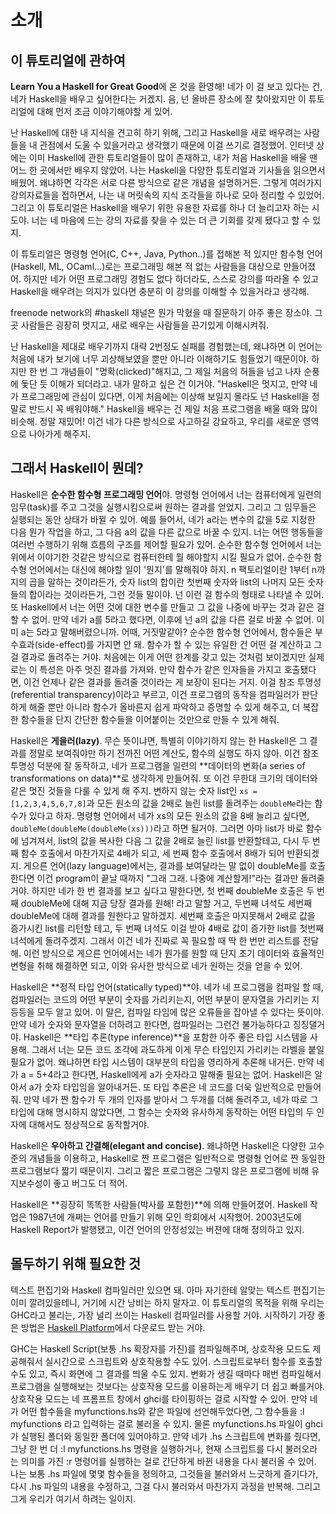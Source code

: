 # 소개

## 이 튜토리얼에 관하여

**Learn You a Haskell for Great Good**에 온 것을 환영해! 네가 이 걸 보고 있다는 건, 네가 Haskell을 배우고 싶어한다는 거겠지. 음, 넌 올바른 장소에 잘 찾아왔지만 이 튜토리얼에 대해 먼저 조금 이야기해야할 게 있어.

난 Haskell에 대한 내 지식을 견고히 하기 위해, 그리고 Haskell을 새로 배우려는 사람들을 내 관점에서 도울 수 있을거라고 생각했기 때문에 이걸 쓰기로 결정했어. 인터넷 상에는 이미 Haskell에 관한 튜토리얼들이 많이 존재하고, 내가 처음 Haskell을 배울 땐 어느 한 곳에서만 배우지 않았어. 나는 Haskell을 다양한 튜토리얼과 기사들을 읽으면서 배웠어. 왜냐하면 각각은 서로 다른 방식으로 같은 개념을 설명하거든. 그렇게 여러가지 강의자료들을 접하면서, 나는 내 머릿속의 지식 조각들을 하나로 모아 정리할 수 있었어. 그리고 이 튜토리얼은 Haskell을 배우기 위한 유용한 자료를 하나 더 늘리고자 하는 시도야. 너는 네 마음에 드는 강의 자료를 찾을 수 있는 더 큰 기회를 갖게 됐다고 할 수 있지.

이 튜토리얼은 명령형 언어(C, C++, Java, Python..)를 접해본 적 있지만 함수형 언어(Haskell, ML, OCaml...)로는 프로그래밍 해본 적 없는 사람들을 대상으로 만들어졌어. 하지만 네가 어떤 프로그래밍 경험도 없다 하더라도, 스스로 강의를 따라올 수 있고 Haskell을 배우려는 의지가 있다면 충분히 이 강의를 이해할 수 있을거라고 생각해.

freenode network의 #haskell 채널은 뭔가 막혔을 때 질문하기 아주 좋은 장소야. 그 곳 사람들은 굉장히 멋지고, 새로 배우는 사람들을 끈기있게 이해시켜줘.

난 Haskell을 제대로 배우기까지 대략 2번정도 실패를 경험했는데, 왜냐하면 이 언어는 처음에 내가 보기에 너무 괴상해보였을 뿐만 아니라 이해하기도 힘들었기 때문이야. 하지만 한 번 그 개념들이 "명확(clicked)"해지고, 그 제일 처음의 허들을 넘고 나자 순풍에 돛단 듯 이해가 되더라고. 내가 말하고 싶은 건 이거야. "Haskell은 멋지고, 만약 네가 프로그래밍에 관심이 있다면, 이게 처음에는 이상해 보일지 몰라도 넌 Haskell을 정말로 반드시 꼭 배워야해." Haskell을 배우는 건 제일 처음 프로그램을 배울 때와 많이 비슷해. 정말 재밌어! 이건 네가 다른 방식으로 사고하길 강요하고, 우리를 새로운 영역으로 나아가게 해주지.

## 그래서 Haskell이 뭔데?

Haskell은 **순수한 함수형 프로그래밍 언어**야. 명령형 언어에서 너는 컴퓨터에게 일련의 임무(task)를 주고 그것을 실행시킴으로써 원하는 결과를 얻었지. 그리고 그 임무들은 실행되는 동안 상태가 바뀔 수 있어. 예를 들어서, 네가 a라는 변수의 값을 5로 지정한 다음 뭔가 작업을 하고, 그 다음 a의 값을 다른 값으로 바꿀 수 있지. 너는 어떤 행동들을 여러번 수행하기 위해 흐름의 구조를 제어할 필요가 있어. 순수한 함수형 언어에서 너는 위에서 이야기한 것같은 방식으로 컴퓨터한테 뭘 해야할지 시킬 필요가 없어. 순수한 함수형 언어에서는 대신에 해야할 일이 '뭔지'를 말해줘야 하지. n 팩토리얼이란 1부터 n까지의 곱을 말하는 것이라든가, 숫자 list의 합이란 첫번째 숫자와 list의 나머지 모든 숫자들의 합이라는 것이라든가, 그런 것들 말이야. 넌 이런 걸 함수의 형태로 나타낼 수 있어. 또 Haskell에서 너는 어떤 것에 대한 변수를 만들고 그 값을 나중에 바꾸는 것과 같은 걸 할 수 없어. 만약 네가 a를 5라고 했다면, 이후에 넌 a의 값을 다른 걸로 바꿀 수 없어. 이미 a는 5라고 말해버렸으니까. 어때, 거짓말같아? 순수한 함수형 언어에서, 함수들은 부수효과(side-effect)를 가지면 안 돼. 함수가 할 수 있는 유일한 건 어떤 걸 계산하고 그걸 결과로 돌려주는 거야. 처음에는 이게 어떤 한계를 갖고 있는 것처럼 보이겠지만 실제로는 이 특성은 아주 멋진 결과를 가져와. 만약 함수가 같은 인자들을 가지고 호출됐다면, 이건 언제나 같은 결과를 돌려줄 것이라는 게 보장이 된다는 거지. 이걸 참조 투명성(referential transparency)이라고 부르고, 이건 프로그램의 동작을 컴파일러가 판단하게 해줄 뿐만 아니라 함수가 올바른지 쉽게 파악하고 증명할 수 있게 해주고, 더 복잡한 함수들을 단지 간단한 함수들을 이어붙이는 것만으로 만들 수 있게 해줘.

Haskell은 **게을러(lazy)**. 무슨 뜻이냐면, 특별히 이야기하지 않는 한 Haskell은 그 결과를 정말로 보여줘야만 하기 전까진 어떤 계산도, 함수의 실행도 하지 않아. 이건 참조투명성 덕분에 잘 동작하고, 네가 프로그램을 일련의 **데이터의 변화(a series of transformations on data)**로 생각하게 만들어줘. 또 이건 무한대 크기의 데이터와 같은 멋진 것들을 다룰 수 있게 해 주지. 변하지 않는 숫자 list인 `xs = [1,2,3,4,5,6,7,8]`과 모든 원소의 값을 2배로 늘린 list를 돌려주는 `doubleMe`라는 함수가 있다고 하자. 명령형 언어에서 네가 xs의 모든 원소의 값을 8배 늘리고 싶다면, `doubleMe(doubleMe(doubleMe(xs)))`라고 하면 될거야. 그러면 아마 list가 바로 함수에 넘겨져서, list의 값을 복사한 다음 그 값을 2배로 늘린 list를 반환할테고, 다시 두 번째 함수 호출에서 마찬가지로 4배가 되고, 세 번째 함수 호출에서 8배가 되어 반환되겠지. 게으른 언어(lazy language)에서는, 결과를 보여달라는 말 없이 doubleMe를 호출한다면 이건 program이 끝날 때까지 "그래 그래. 나중에 계산할게!"라는 결과만 돌려줄 거야. 하지만 네가 한 번 결과를 보고 싶다고 말한다면, 첫 번째 doubleMe 호출은 두 번째 doubleMe에 대해 지금 당장 결과를 원해! 라고 말할 거고,  두번째 녀석도 세번째 doubleMe에 대해 결과를 원한다고 말하겠지. 세번째 호출은 마지못해서 2배로 값을 증가시킨 list를 리턴할 테고, 두 번째 녀석도 이걸 받아 4배로 값이 증가한 list를 첫번째 녀석에게 돌려주겠지. 그래서 이건 네가 진짜로 꼭 필요할 때 딱 한 번만 리스트를 전달해. 이런 방식으로 게으른 언어에서는 네가 뭔가를 원할 때 단지 초기 데이터와 효율적인 변형을 취해 해결하면 되고, 이와 유사한 방식으로 네가 원하는 것을 얻을 수 있어.

Haskell은 **정적 타입 언어(statically typed)**야. 네가 네 프로그램을 컴파일 할 때, 컴파일러는 코드의 어떤 부분이 숫자를 가리키는지, 어떤 부분이 문자열을 가리키는 지 등등을 모두 알고 있어. 이 말은, 컴파일 타임에 많은 오류들을 잡아낼 수 있다는 뜻이야. 만약 네가 숫자와 문자열을 더하려고 한다면, 컴파일러는 그런건 불가능하다고 징징댈거야. Haskell은 **타입 추론(type inference)**을 포함한 아주 좋은 타입 시스템을 사용해. 그래서 너는 모든 코드 조각에 과도하게 이게 무슨 타입인지 가리키는 라벨을 붙일 필요가 없어. 왜냐하면 타입 시스템이 대부분의 타입을 영리하게 추론해 내거든.  만약 네가 a = 5+4라고 한다면, Haskell에게 a가 숫자라고 말해줄 필요는 없어. Haskell은 알아서 a가 숫자 타입임을 알아내거든. 또 타입 추론은 네 코드를 더욱 일반적으로 만들어줘. 만약 네가 짠 함수가 두 개의 인자를 받아서 그 두개를 더해 돌려주고, 네가 따로 그 타입에 대해 명시하지 않았다면, 그 함수는 숫자와 유사하게 동작하는 어떤 타입의 두 인자에 대해서도 정상적으로 동작할거야.

Haskell은 **우아하고 간결해(elegant and concise)**. 왜냐하면 Haskell은 다양한 고수준의 개념들을 이용하고, Haskell로 짠 프로그램은 일반적으로 명령형 언어로 짠 동일한 프로그램보다 짧기 때문이지. 그리고 짧은 프로그램은 그렇지 않은 프로그램에 비해 유지보수성이 좋고 버그도 더 적어.

Haskell은 **굉장히 똑똑한 사람들(박사를 포함한)**에 의해 만들어졌어. Haskell 작업은 1987년에 개쩌는 언어를 만들기 위해 모인 학회에서 시작했어. 2003년도에 Haskell Report가 발행됐고, 이건 언어의 안정성있는 버젼에 대해 정의하고 있지.

## 몰두하기 위해 필요한 것

텍스트 편집기와 Haskell 컴파일러만 있으면 돼. 아마 자기한테 알맞는 텍스트 편집기는 이미 깔려있을테니, 거기에 시간 낭비는 하지 말자고. 이 튜토리얼의 목적을 위해 우리는 GHC라고 불리는, 가장 널리 쓰이는 Haskell 컴파일러를 사용할 거야. 시작하기 가장 좋은 방법은 [Haskell Platform](https://www.haskell.org/platform/)에서 다운로드 받는 거야.

GHC는 Haskell Script(보통 .hs 확장자를 가진)를 컴파일해주며, 상호작용 모드도 제공해줘서 실시간으로 스크립트와 상호작용할 수도 있어. 스크립트로부터 함수를 호출할 수도 있고, 즉시 화면에 그 결과를 띄울 수도 있지. 변화가 생길 때마다 매번 컴파일해서 프로그램을 실행해보는 것보다는 상호작용 모드를 이용하는게 배우기 더 쉽고 빠를거야. 상호작용 모드는 네 프롬프트 창에서 ghci를 타이핑하는 걸로 시작할 수 있어. 만약 네가 어떤 함수들을 myfunctions.hs와 같은 파일에 선언해두었다면, 그 함수들을 :l myfunctions 라고 입력하는 걸로 불러올 수 있지. 물론 myfunctions.hs 파일이 ghci가 실행된 폴더와 동일한 폴더에 있어야하고. 만약 네가 .hs 스크립트에 변화를 줬다면, 그냥 한 번 더 :l myfunctions.hs 명령을 실행하거나, 현재 스크립트를 다시 불러오라는 의미를 가진 :r 명령어를 실행하는 걸로 간단하게 바뀐 내용을 다시 불러올 수 있어. 나는 보통 .hs 파일에 몇몇 함수들을 정의하고, 그것들을 불러와서 느긋하게 즐기다가, 다시 .hs 파일의 내용을 수정하고, 그걸 다시 불러와서 마찬가지 과정을 반복해. 그리고 그게 우리가 여기서 하려는 일이지.
